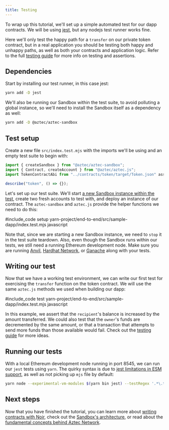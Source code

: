 ```yaml
---
title: Testing
---
```


To wrap up this tutorial, we'll set up a simple automated test for our dapp contracts. We will be using [jest](https://jestjs.io/), but any nodejs test runner works fine.

Here we'll only test the happy path for a `transfer` on our private token contract, but in a real application you should be testing both happy and unhappy paths, as well as both your contracts and application logic. Refer to the full [testing guide](../../testing/testing.md) for more info on testing and assertions.

## Dependencies

Start by installing our test runner, in this case jest:

```sh
yarn add -D jest
```

We'll also be running our Sandbox within the test suite, to avoid polluting a global instance, so we'll need to install the Sandbox itself as a dependency as well:

```sh
yarn add -D @aztec/aztec-sandbox
```

## Test setup

Create a new file `src/index.test.mjs` with the imports we'll be using and an empty test suite to begin with:

```js
import { createSandbox } from "@aztec/aztec-sandbox";
import { Contract, createAccount } from "@aztec/aztec.js";
import TokenContractAbi from "../contracts/token/target/Token.json" assert { type: "json" };

describe("token", () => {});
```

Let's set up our test suite. We'll start [a new Sandbox instance within the test](../../testing/testing.md#running-sandbox-in-the-nodejs-process), create two fresh accounts to test with, and deploy an instance of our contract. The `aztec-sandbox` and `aztec.js` provide the helper functions we need to do this:

#include_code setup yarn-project/end-to-end/src/sample-dapp/index.test.mjs javascript

Note that, since we are starting a new Sandbox instance, we need to `stop` it in the test suite teardown. Also, even though the Sandbox runs within our tests, we still need a running Ethereum development node. Make sure you are running [Anvil](https://book.getfoundry.sh/anvil/), [Hardhat Network](https://hardhat.org/hardhat-network/docs/overview), or [Ganache](https://trufflesuite.com/ganache/) along with your tests.

## Writing our test

Now that we have a working test environment, we can write our first test for exercising the `transfer` function on the token contract. We will use the same `aztec.js` methods we used when building our dapp:

#include_code test yarn-project/end-to-end/src/sample-dapp/index.test.mjs javascript

In this example, we assert that the `recipient`'s balance is increased by the amount transferred. We could also test that the `owner`'s funds are decremented by the same amount, or that a transaction that attempts to send more funds than those available would fail. Check out the [testing guide](../../testing/testing.md) for more ideas.

## Running our tests

With a local Ethereum development node running in port 8545, we can run our `jest` tests using `yarn`. The quirky syntax is due to [jest limitations in ESM support](https://jestjs.io/docs/ecmascript-modules), as well as not picking up `mjs` file by default:

```sh
yarn node --experimental-vm-modules $(yarn bin jest) --testRegex '.*\.test\.mjs$'
```

## Next steps

Now that you have finished the tutorial, you can learn more about [writing contracts with Noir](../../contracts/main.md), check out the [Sandbox's architecture](../../sandbox/main.md), or read about the [fundamental concepts behind Aztec Network](../../../concepts/foundation/main.md).
